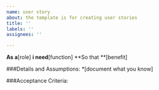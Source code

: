 ```yaml
---
name: user story
about: the template is for creating user stories
title: ''
labels: ''
assignees: ''

---
```


**As a**[role]
**i need**[function]
**So that **[benefit]

###Details and Assumptions:
*[document what you know]

###Acceptance Criteria:

